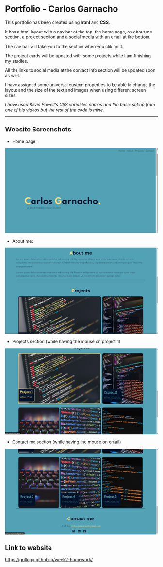 # **Portfolio - Carlos Garnacho**

This portfolio has been created using **html** and **CSS**. 

It has a html layout with a nav bar at the top, the home page, an about me section, a project section and a social media with an email at the bottom.

The nav bar will take you to the section when you clik on it.

The project cards will be updated with some projects while I am finishing my studies.

All the links to social media at the contact info section will be updated soon as well.

I have assigned some universal custom properties to be able to change the layout and the size of the text and images when using different screen sizes.

*I have used Kevin Powell's CSS variables names and the basic set up from one of his videos but the rest of the code is mine.*

---

## Website Screenshots

- Home page:

![Home Page](./img/portfolio-mainpage.jpg)

- About me:

![Home Page](./img/portfolio-about-me.jpg)

- Projects section (while having the mouse on project 1)

![Home Page](./img/portfolio-projects.jpg)

- Contact me section (while having the mouse on email)

![Home Page](./img//portfolio-contact.jpg)

## Link to website

https://grillogg.github.io/week2-homework/
